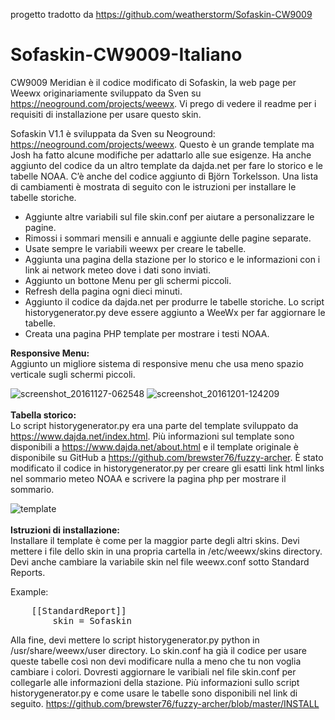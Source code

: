 progetto tradotto da https://github.com/weatherstorm/Sofaskin-CW9009

# Sofaskin-CW9009-Italiano
CW9009 Meridian è il codice modificato di Sofaskin, la web page per Weewx originariamente sviluppato da Sven su https://neoground.com/projects/weewx. Vi prego di vedere il readme per i requisiti di installazione per usare questo skin.

Sofaskin V1.1 è sviluppata da Sven su Neoground: https://neoground.com/projects/weewx. Questo è un grande template ma Josh ha fatto alcune modifiche per adattarlo alle sue esigenze. Ha anche aggiunto del codice da un altro template da dajda.net per fare lo storico e le tabelle NOAA. C’è anche del codice aggiunto di Björn Torkelsson. Una lista di cambiamenti è mostrata di seguito con le istruzioni per installare le tabelle storiche.
-   Aggiunte altre variabili sul file skin.conf per aiutare a personalizzare le pagine.
-    Rimossi i sommari mensili e annuali e aggiunte delle pagine separate.
-    Usate sempre le variabili weewx per creare le tabelle.
-    Aggiunta una pagina della stazione per lo storico e le informazioni con i link ai network meteo dove i dati sono inviati.
-    Aggiunto un bottone Menu per gli schermi piccoli.
-    Refresh della pagina ogni dieci minuti.
-    Aggiunto il codice da dajda.net per produrre le tabelle storiche. Lo script historygenerator.py deve essere aggiunto a WeeWx per far aggiornare le tabelle.
-    Creata una pagina PHP template per mostrare i testi NOAA.
 

<b>Responsive Menu:</b><br>
Aggiunto un migliore sistema di responsive menu che usa meno spazio verticale sugli schermi piccoli.

![screenshot_20161127-062548](https://cloud.githubusercontent.com/assets/22601363/20864991/f2f14eb8-b9c2-11e6-8bba-b4043f425bbb.png)
![screenshot_20161201-124209](https://cloud.githubusercontent.com/assets/22601363/20864992/f4b96654-b9c2-11e6-8346-650fee6db484.png)
<br><br>
<b>Tabella storico:</b><br>
Lo script historygenerator.py era una parte del template sviluppato da https://www.dajda.net/index.html. Più informazioni sul template sono disponibili a https://www.dajda.net/about.html e il template originale è disponibile su GitHub a https://github.com/brewster76/fuzzy-archer. È stato modificato il codice in historygenerator.py per creare gli esatti link html links nel sommario meteo NOAA e scrivere la pagina php per mostrare il sommario.


![template](https://cloud.githubusercontent.com/assets/22601363/20864962/3f40b91c-b9c2-11e6-8298-75bec529dc40.jpg)
<br><br>
<b>Istruzioni di installazione:</b><br>
Installare il template è come per la maggior parte degli altri skins. Devi mettere i file dello skin in una propria cartella in /etc/weewx/skins directory. Devi anche cambiare la variabile skin nel file weewx.conf sotto Standard Reports.

Example:
<pre>
    [[StandardReport]]
        skin = Sofaskin 
</pre>
Alla fine, devi mettere lo script historygenerator.py python in /usr/share/weewx/user directory. Lo skin.conf ha già il codice per usare queste tabelle così non devi modificare nulla a meno che tu non voglia cambiare i colori. Dovresti aggiornare le varibiali nel file skin.conf per collegarle alle informazioni della stazione. Più informazioni sullo script historygenerator.py e come usare le tabelle sono disponibili nel link di seguito. https://github.com/brewster76/fuzzy-archer/blob/master/INSTALL
